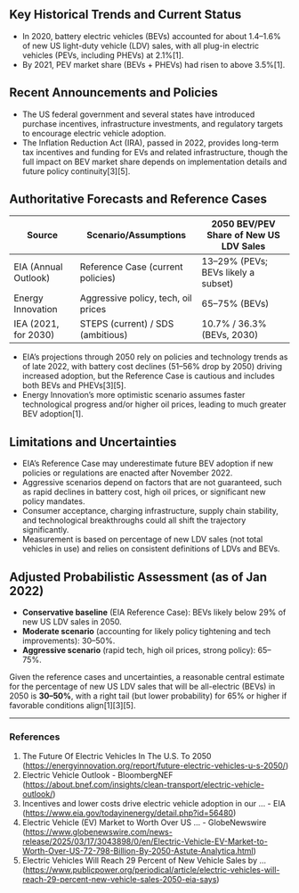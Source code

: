 ## Key Historical Trends and Current Status

- In 2020, battery electric vehicles (BEVs) accounted for about 1.4–1.6% of new US light-duty vehicle (LDV) sales, with all plug-in electric vehicles (PEVs, including PHEVs) at 2.1%[1].
- By 2021, PEV market share (BEVs + PHEVs) had risen to above 3.5%[1].

## Recent Announcements and Policies

- The US federal government and several states have introduced purchase incentives, infrastructure investments, and regulatory targets to encourage electric vehicle adoption.
- The Inflation Reduction Act (IRA), passed in 2022, provides long-term tax incentives and funding for EVs and related infrastructure, though the full impact on BEV market share depends on implementation details and future policy continuity[3][5].

## Authoritative Forecasts and Reference Cases

| Source                | Scenario/Assumptions                | 2050 BEV/PEV Share of New US LDV Sales |
|-----------------------|-------------------------------------|----------------------------------------|
| EIA (Annual Outlook)  | Reference Case (current policies)   | 13–29% (PEVs; BEVs likely a subset)    |
| Energy Innovation     | Aggressive policy, tech, oil prices | 65–75% (BEVs)                          |
| IEA (2021, for 2030)  | STEPS (current) / SDS (ambitious)   | 10.7% / 36.3% (BEVs, 2030)             |

- EIA’s projections through 2050 rely on policies and technology trends as of late 2022, with battery cost declines (51–56% drop by 2050) driving increased adoption, but the Reference Case is cautious and includes both BEVs and PHEVs[3][5].
- Energy Innovation’s more optimistic scenario assumes faster technological progress and/or higher oil prices, leading to much greater BEV adoption[1].

## Limitations and Uncertainties

- EIA’s Reference Case may underestimate future BEV adoption if new policies or regulations are enacted after November 2022.
- Aggressive scenarios depend on factors that are not guaranteed, such as rapid declines in battery cost, high oil prices, or significant new policy mandates.
- Consumer acceptance, charging infrastructure, supply chain stability, and technological breakthroughs could all shift the trajectory significantly.
- Measurement is based on percentage of new LDV sales (not total vehicles in use) and relies on consistent definitions of LDVs and BEVs.

## Adjusted Probabilistic Assessment (as of Jan 2022)

- **Conservative baseline** (EIA Reference Case): BEVs likely below 29% of new US LDV sales in 2050.
- **Moderate scenario** (accounting for likely policy tightening and tech improvements): 30–50%.
- **Aggressive scenario** (rapid tech, high oil prices, strong policy): 65–75%.

Given the reference cases and uncertainties, a reasonable central estimate for the percentage of new US LDV sales that will be all-electric (BEVs) in 2050 is **30–50%**, with a right tail (but lower probability) for 65% or higher if favorable conditions align[1][3][5].

---

### References

1. The Future Of Electric Vehicles In The U.S. To 2050 (https://energyinnovation.org/report/future-electric-vehicles-u-s-2050/)
2. Electric Vehicle Outlook - BloombergNEF (https://about.bnef.com/insights/clean-transport/electric-vehicle-outlook/)
3. Incentives and lower costs drive electric vehicle adoption in our ... - EIA (https://www.eia.gov/todayinenergy/detail.php?id=56480)
4. Electric Vehicle (EV) Market to Worth Over US ... - GlobeNewswire (https://www.globenewswire.com/news-release/2025/03/17/3043898/0/en/Electric-Vehicle-EV-Market-to-Worth-Over-US-72-798-Billion-By-2050-Astute-Analytica.html)
5. Electric Vehicles Will Reach 29 Percent of New Vehicle Sales by ... (https://www.publicpower.org/periodical/article/electric-vehicles-will-reach-29-percent-new-vehicle-sales-2050-eia-says)